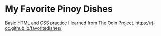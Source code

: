 # My Favorite Pinoy Dishes 
Basic HTML and CSS practice I learned from The Odin Project.
https://rj-cc.github.io/favoritedishes/
